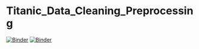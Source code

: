 # Titanic_Data_Cleaning_Preprocessing
[![Binder](https://mybinder.org/badge_logo.svg)](https://mybinder.org/v2/gh/Amandea96/Titanic_Data_Cleaning_Preprocessing/main)
[![Binder](https://mybinder.org/badge_logo.svg)](https://mybinder.org/v2/gh/Amandea96/Titanic_Data_Cleaning_Preprocessing/main?filepath=TitanicCleaningNotebook.ipynb)
